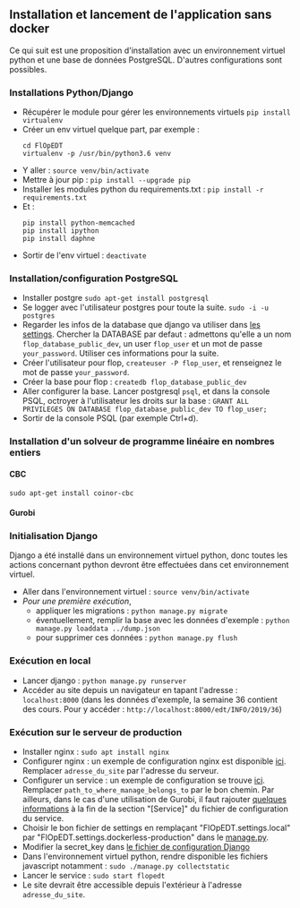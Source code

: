## Installation et lancement de l'application sans docker

Ce qui suit est une proposition d'installation avec un environnement
virtuel python et une base de données PostgreSQL. D'autres
configurations sont possibles.

### Installations Python/Django

- Récupérer le module pour gérer les environnements virtuels
  ```pip install virtualenv```
- Créer un env virtuel quelque part, par exemple :
  ```
  cd FlOpEDT
  virtualenv -p /usr/bin/python3.6 venv
  ```
- Y aller :
  ```source venv/bin/activate```
- Mettre à jour pip :
  ```pip install --upgrade pip```
- Installer les modules python du requirements.txt :
  ```pip install -r requirements.txt```
- Et :
  ```
  pip install python-memcached
  pip install ipython
  pip install daphne
  ```
- Sortir de l'env virtuel :
  ```deactivate```


### Installation/configuration PostgreSQL 

- Installer postgre
  `sudo apt-get install postgresql`
- Se logger avec l'utilisateur postgres pour toute la suite.
  `sudo -i -u postgres`
- Regarder les infos de la database que django va utiliser dans [les
  settings](https://framagit.org/flopedt/FlOpEDT/blob/dev/FlOpEDT/FlOpEDT/settings/local.py). Chercher
  la DATABASE par defaut : admettons qu'elle a un nom `flop_database_public_dev`, un user
  `flop_user` et un mot de passe `your_password`. Utiliser ces informations pour la
  suite.
- Créer l'utilisateur pour flop,
  `createuser -P flop_user`,
  et renseignez le mot de passe `your_password`.
- Créer la base pour flop :
  `createdb flop_database_public_dev`
- Aller configurer la base. Lancer postgresql `psql`, et dans la
  console PSQL, octroyer à l'utilisateur les droits sur la base :
  `GRANT ALL PRIVILEGES ON DATABASE flop_database_public_dev TO
  flop_user;`
- Sortir de la console PSQL (par exemple Ctrl+d).

### Installation d'un solveur de programme linéaire en nombres entiers

#### CBC
```
sudo apt-get install coinor-cbc
```

#### Gurobi


### Initialisation Django

Django a été installé dans un environnement virtuel python, donc
toutes les actions concernant python devront être effectuées dans cet
environnement virtuel.

- Aller dans l'environnement virtuel : `source venv/bin/activate`
- *Pour une première exécution*, 
  - appliquer les migrations :
    `python manage.py migrate`
  - éventuellement, remplir la base avec les données d'exemple :
    `python manage.py loaddata ../dump.json`
  - pour supprimer ces données :
    `python manage.py flush`

### Exécution en local

- Lancer django : `python manage.py runserver`
- Accéder au site depuis un navigateur en tapant l'adresse :
  `localhost:8000` (dans les données d'exemple, la semaine 36 contient
  des cours. Pour y accéder :
  `http://localhost:8000/edt/INFO/2019/36`)

### Exécution sur le serveur de production

- Installer nginx : `sudo apt install nginx`
- Configurer nginx : un exemple de configuration nginx est disponible
  [ici](./edt-info.conf).  Remplacer `adresse_du_site` par l'adresse
  du serveur.
- Configurer un service : un exemple de configuration se trouve
  [ici](./flopedt.service).  Remplacer
  `path_to_where_manage_belongs_to` par le bon chemin.  Par ailleurs,
  dans le cas d'une utilisation de Gurobi, il faut rajouter [quelques
  informations](./flopedt.add) à la fin de la section "[Service]" du
  fichier de configuration du service.
- Choisir le bon fichier de settings en remplaçant
  "FlOpEDT.settings.local" par
  "FlOpEDT.settings.dockerless-production" dans le
  [manage.py](../../manage.py).
- Modifier la secret_key dans [le fichier de configuration
  Django](../../FlOpEDT/settings/dockerless-production.py)
- Dans l'environnement virtuel python, rendre disponible les fichiers
  javascript notamment : `sudo ./manage.py collectstatic`
- Lancer le service : `sudo start flopedt`
- Le site devrait être accessible depuis l'extérieur à l'adresse
  `adresse_du_site`.
